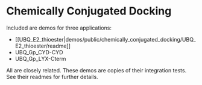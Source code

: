 Chemically Conjugated Docking
=============================

Included are demos for three applications:

* [[UBQ_E2_thioester|demos/public/chemically_conjugated_docking/UBQ_E2_thioester/readme]]
* UBQ_Gp_CYD-CYD
* UBQ_Gp_LYX-Cterm

All are closely related.
These demos are copies of their integration tests.
See their readmes for further details.
